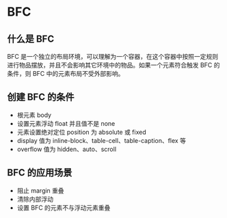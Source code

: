 # BFC

## 什么是 BFC

BFC 是一个独立的布局环境，可以理解为一个容器，在这个容器中按照一定规则进行物品摆放，并且不会影响其它环境中的物品。如果一个元素符合触发 BFC 的条件，则 BFC 中的元素布局不受外部影响。

## 创建 BFC 的条件

- 根元素 body
- 设置元素浮动 float 并且值不是 none
- 元素设置绝对定位 position 为 absolute 或 fixed
- display 值为 inline-block、table-cell、table-caption、flex 等
- overflow 值为 hidden、auto、scroll

## BFC 的应用场景

- 阻止 margin 重叠
- 清除内部浮动
- 设置 BFC 的元素不与浮动元素重叠
